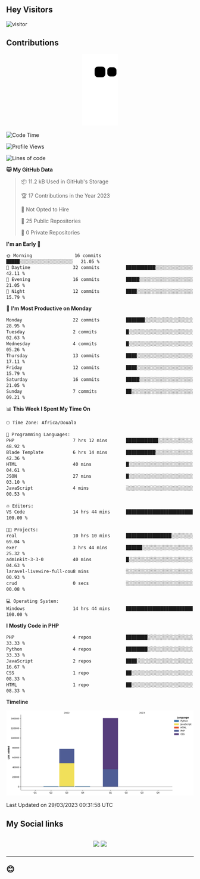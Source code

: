 ## Hey Visitors
![visitor](https://profile-counter.glitch.me/Fotsingboris/count.svg)

## Contributions
<p align="center">
  <img src="https://raw.githubusercontent.com/Fotsingboris/Fotsingboris/output/github-contribution-grid-snake.svg" />
</p>

<!--START_SECTION:waka-->
![Code Time](http://img.shields.io/badge/Code%20Time-211%20hrs%2059%20mins-blue)

![Profile Views](http://img.shields.io/badge/Profile%20Views-0-blue)

![Lines of code](https://img.shields.io/badge/From%20Hello%20World%20I%27ve%20Written-219.6%20thousand%20lines%20of%20code-blue)

**🐱 My GitHub Data** 

> 📦 11.2 kB Used in GitHub's Storage 
 > 
> 🏆 17 Contributions in the Year 2023
 > 
> 🚫 Not Opted to Hire
 > 
> 📜 25 Public Repositories 
 > 
> 🔑 0 Private Repositories 
 > 
**I'm an Early 🐤** 

```text
🌞 Morning                16 commits          █████░░░░░░░░░░░░░░░░░░░░   21.05 % 
🌆 Daytime                32 commits          ███████████░░░░░░░░░░░░░░   42.11 % 
🌃 Evening                16 commits          █████░░░░░░░░░░░░░░░░░░░░   21.05 % 
🌙 Night                  12 commits          ████░░░░░░░░░░░░░░░░░░░░░   15.79 % 
```
📅 **I'm Most Productive on Monday** 

```text
Monday                   22 commits          ███████░░░░░░░░░░░░░░░░░░   28.95 % 
Tuesday                  2 commits           █░░░░░░░░░░░░░░░░░░░░░░░░   02.63 % 
Wednesday                4 commits           █░░░░░░░░░░░░░░░░░░░░░░░░   05.26 % 
Thursday                 13 commits          ████░░░░░░░░░░░░░░░░░░░░░   17.11 % 
Friday                   12 commits          ████░░░░░░░░░░░░░░░░░░░░░   15.79 % 
Saturday                 16 commits          █████░░░░░░░░░░░░░░░░░░░░   21.05 % 
Sunday                   7 commits           ██░░░░░░░░░░░░░░░░░░░░░░░   09.21 % 
```


📊 **This Week I Spent My Time On** 

```text
🕑︎ Time Zone: Africa/Douala

💬 Programming Languages: 
PHP                      7 hrs 12 mins       ████████████░░░░░░░░░░░░░   48.92 % 
Blade Template           6 hrs 14 mins       ███████████░░░░░░░░░░░░░░   42.36 % 
HTML                     40 mins             █░░░░░░░░░░░░░░░░░░░░░░░░   04.61 % 
JSON                     27 mins             █░░░░░░░░░░░░░░░░░░░░░░░░   03.10 % 
JavaScript               4 mins              ░░░░░░░░░░░░░░░░░░░░░░░░░   00.53 % 

🔥 Editors: 
VS Code                  14 hrs 44 mins      █████████████████████████   100.00 % 

🐱‍💻 Projects: 
real                     10 hrs 10 mins      █████████████████░░░░░░░░   69.04 % 
exer                     3 hrs 44 mins       ██████░░░░░░░░░░░░░░░░░░░   25.32 % 
adminkit-3-3-0           40 mins             █░░░░░░░░░░░░░░░░░░░░░░░░   04.63 % 
laravel-livewire-full-cou8 mins              ░░░░░░░░░░░░░░░░░░░░░░░░░   00.93 % 
crud                     0 secs              ░░░░░░░░░░░░░░░░░░░░░░░░░   00.08 % 

💻 Operating System: 
Windows                  14 hrs 44 mins      █████████████████████████   100.00 % 
```

**I Mostly Code in PHP** 

```text
PHP                      4 repos             ████████░░░░░░░░░░░░░░░░░   33.33 % 
Python                   4 repos             ████████░░░░░░░░░░░░░░░░░   33.33 % 
JavaScript               2 repos             ████░░░░░░░░░░░░░░░░░░░░░   16.67 % 
CSS                      1 repo              ██░░░░░░░░░░░░░░░░░░░░░░░   08.33 % 
HTML                     1 repo              ██░░░░░░░░░░░░░░░░░░░░░░░   08.33 % 
```



**Timeline**

![Lines of Code chart](https://raw.githubusercontent.com/Fotsingboris/Fotsingboris/main/assets/bar_graph.png)


 Last Updated on 29/03/2023 00:31:58 UTC
<!--END_SECTION:waka-->

<h2>My Social links <h2>
<p align="center">
   <a href="https://linkedin.com/in/Fotsingboris-Mathieu"><img src="https://img.shields.io/badge/linkedin-%230077B5.svg?style=for-the-badge&logo=linkedin&logoColor=white"></a>
   <a href="https://instagram.com/Fotsingboris"><img src="https://img.shields.io/badge/instagram-%23E4405F.svg?style=for-the-badge&logo=Instagram&logoColor=white"></a>
  </p>
<hr>
😊
